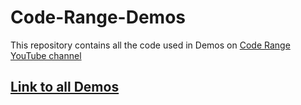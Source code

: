 # Code-Range-Demos

This repository contains all the code used in Demos on [Code Range YouTube channel](https://www.youtube.com/channel/UC-jsXAZMGuWPhOqqeC8NCpQ?)

## [Link to all Demos](https://juthikashetye.github.io/Code-Range-Demos/)

